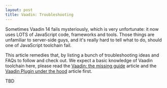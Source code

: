 ```yaml
---
layout: post
title: Vaadin: Troubleshooting
---
```


Sometimes Vaadin 14 fails mysteriously, which is very unfortunate: it now uses
LOTS of JavaScript code, frameworks and tools. Those things are unfamiliar to server-side
guys, and it's really hard to tell what to do, should one of JavaScript toolchain fail.

This article remedies that, by listing a bunch of troubleshooting ideas and FAQs to
follow and check out. We expect a basic knowledge of Vaadin toolchain here, please
read the [Vaadin: the missing guide](../2020-6-24-Vaadin-the-missing-guide/) article
and the [Vaadin Plugin under the hood](../2020-6-25-Vaadin-Plugin-under-the-hood/) article first.

TBD
